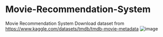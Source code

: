 # Movie-Recommendation-System
Movie Recommendation System
Download dataset from https://www.kaggle.com/datasets/tmdb/tmdb-movie-metadata
![image](https://github.com/user-attachments/assets/80e4bf52-5868-441d-ac4a-717a54a99ef8)
